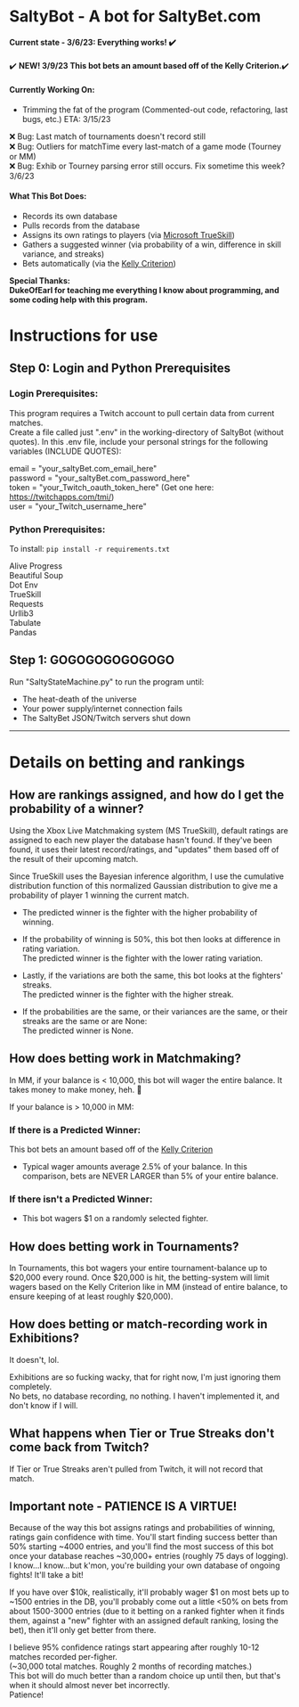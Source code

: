 # SaltyBot - A bot for SaltyBet.com

#### Current state - 3/6/23:  Everything works!  :heavy_check_mark:  

:heavy_check_mark: **NEW! 3/9/23  This bot bets an amount based off of the Kelly Criterion.**:heavy_check_mark: 

#### Currently Working On:  
* Trimming the fat of the program (Commented-out code, refactoring, last bugs, etc.)  ETA: 3/15/23  

:x: Bug:  Last match of tournaments doesn't record still  
:x: Bug:  Outliers for matchTime every last-match of a game mode (Tourney or MM)  
:x: Bug:  Exhib or Tourney parsing error still occurs.  Fix sometime this week?  3/6/23

#### What This Bot Does:

* Records its own database  
* Pulls records from the database  
* Assigns its own ratings to players (via [Microsoft TrueSkill](https://www.microsoft.com/en-us/research/project/trueskill-ranking-system/))
* Gathers a suggested winner (via probability of a win, difference in skill variance, and streaks)
* Bets automatically (via the [Kelly Criterion](https://en.wikipedia.org/wiki/Kelly_criterion))

**Special Thanks:  
DukeOfEarl for teaching me everything I know about programming, and some coding help with this program.**

# Instructions for use

## Step 0:  Login and Python Prerequisites

### **Login Prerequisites:**

This program requires a Twitch account to pull certain data from current matches.  
Create a file called just ".env" in the working-directory of SaltyBot (without quotes).  In this .env file, include your personal strings for the following variables (INCLUDE QUOTES):

email = "your_saltyBet.com_email_here"  
password = "your_saltyBet.com_password_here"  
token = "your_Twitch_oauth_token_here" (Get one here: https://twitchapps.com/tmi/)  
user = "your_Twitch_username_here"


### **Python Prerequisites:**  

To install: `pip install -r requirements.txt`

Alive Progress  
Beautiful Soup  
Dot Env  
TrueSkill  
Requests  
Urllib3  
Tabulate  
Pandas

## Step 1:  GOGOGOGOGOGOGO

Run "SaltyStateMachine.py" to run the program until:
* The heat-death of the universe
* Your power supply/internet connection fails
* The SaltyBet JSON/Twitch servers shut down  
  
---

# Details on betting and rankings

## How are rankings assigned, and how do I get the probability of a winner?

Using the Xbox Live Matchmaking system (MS TrueSkill), default ratings are assigned to each new player the database hasn't found.  If they've been found, it uses their latest record/ratings, and "updates" them based off of the result of their upcoming match.

Since TrueSkill uses the Bayesian inference algorithm, I use the cumulative distribution function of this normalized Gaussian distribution to give me a probability of player 1 winning the current match.  

* The predicted winner is the fighter with the higher probability of winning.

* If the probability of winning is 50%, this bot then looks at difference in rating variation.  
The predicted winner is the fighter with the lower rating variation.

* Lastly, if the variations are both the same, this bot looks at the fighters' streaks.  
The predicted winner is the fighter with the higher streak.

* If the probabilities are the same, or their variances are the same, or their streaks are the same or are None:  
The predicted winner is None.

## How does betting work in Matchmaking?  

In MM, if your balance is < 10,000, this bot will wager the entire balance.  It takes money to make money, heh. :slightly_smiling_face:

If your balance is > 10,000 in MM:

### If there is a Predicted Winner:

This bot bets an amount based off of the [Kelly Criterion](https://en.wikipedia.org/wiki/Kelly_criterion)
* Typical wager amounts average 2.5% of your balance.  In this comparison, bets are NEVER LARGER than 5% of your entire balance.  

### If there isn't a Predicted Winner:

* This bot wagers $1 on a randomly selected fighter.

## How does betting work in Tournaments?

In Tournaments, this bot wagers your entire tournament-balance up to $20,000 every round.  Once $20,000 is hit, the betting-system will limit wagers based on the Kelly Criterion like in MM (instead of entire balance, to ensure keeping of at least roughly $20,000).

## How does betting or match-recording work in Exhibitions?

It doesn't, lol.

Exhibitions are so fucking wacky, that for right now, I'm just ignoring them completely.  
No bets, no database recording, no nothing. I haven't implemented it, and don't know if I will.

## What happens when Tier or True Streaks don't come back from Twitch?

If Tier or True Streaks aren't pulled from Twitch, it will not record that match.

## Important note - PATIENCE IS A VIRTUE!

Because of the way this bot assigns ratings and probabilities of winning, ratings gain confidence with time.  You'll start finding success better than 50% starting ~4000 entries, and you'll find the most success of this bot once your database reaches ~30,000+ entries (roughly 75 days of logging).  
I know...I know...but k'mon, you're building your own database of ongoing fights!  It'll take a bit!  

If you have over $10k, realistically, it'll probably wager $1 on most bets up to ~1500 entries in the DB, you'll probably come out a little <50% on bets from about 1500-3000 entries (due to it betting on a ranked fighter when it finds them, against a "new" fighter with an assigned default ranking, losing the bet), then it'll only get better from there.

I believe 95% confidence ratings start appearing after roughly 10-12 matches recorded per-figher.  
(~30,000 total matches.  Roughly 2 months of recording matches.)  
This bot will do much better than a random choice up until then, but that's when it should almost never bet incorrectly.  
Patience!
